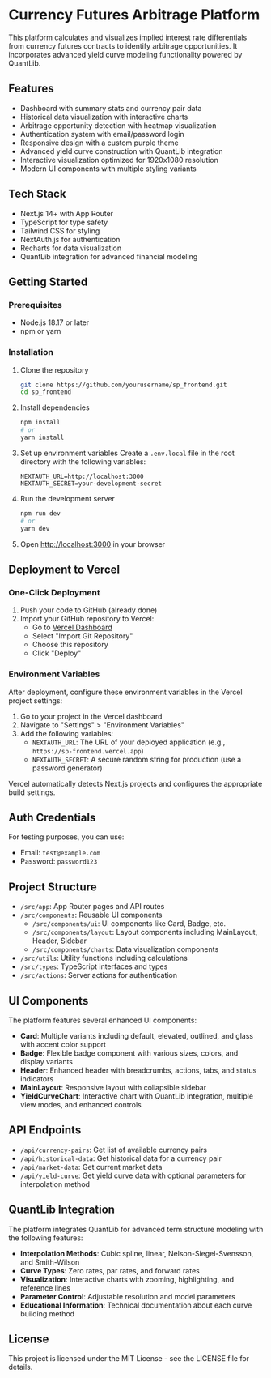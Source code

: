 # Currency Futures Arbitrage Platform

This platform calculates and visualizes implied interest rate differentials from currency futures contracts to identify arbitrage opportunities. It incorporates advanced yield curve modeling functionality powered by QuantLib.

## Features

- Dashboard with summary stats and currency pair data
- Historical data visualization with interactive charts
- Arbitrage opportunity detection with heatmap visualization
- Authentication system with email/password login
- Responsive design with a custom purple theme
- Advanced yield curve construction with QuantLib integration
- Interactive visualization optimized for 1920x1080 resolution
- Modern UI components with multiple styling variants

## Tech Stack

- Next.js 14+ with App Router
- TypeScript for type safety
- Tailwind CSS for styling
- NextAuth.js for authentication
- Recharts for data visualization
- QuantLib integration for advanced financial modeling

## Getting Started

### Prerequisites

- Node.js 18.17 or later
- npm or yarn

### Installation

1. Clone the repository
   ```bash
   git clone https://github.com/yourusername/sp_frontend.git
   cd sp_frontend
   ```

2. Install dependencies
   ```bash
   npm install
   # or
   yarn install
   ```

3. Set up environment variables
   Create a `.env.local` file in the root directory with the following variables:
   ```
   NEXTAUTH_URL=http://localhost:3000
   NEXTAUTH_SECRET=your-development-secret
   ```

4. Run the development server
   ```bash
   npm run dev
   # or
   yarn dev
   ```

5. Open [http://localhost:3000](http://localhost:3000) in your browser

## Deployment to Vercel

### One-Click Deployment

1. Push your code to GitHub (already done)
2. Import your GitHub repository to Vercel:
   - Go to [Vercel Dashboard](https://vercel.com/new)
   - Select "Import Git Repository"
   - Choose this repository
   - Click "Deploy"

### Environment Variables

After deployment, configure these environment variables in the Vercel project settings:

1. Go to your project in the Vercel dashboard
2. Navigate to "Settings" > "Environment Variables"
3. Add the following variables:
   - `NEXTAUTH_URL`: The URL of your deployed application (e.g., `https://sp-frontend.vercel.app`)
   - `NEXTAUTH_SECRET`: A secure random string for production (use a password generator)

Vercel automatically detects Next.js projects and configures the appropriate build settings.

## Auth Credentials

For testing purposes, you can use:
- Email: `test@example.com`
- Password: `password123`

## Project Structure

- `/src/app`: App Router pages and API routes
- `/src/components`: Reusable UI components
  - `/src/components/ui`: UI components like Card, Badge, etc.
  - `/src/components/layout`: Layout components including MainLayout, Header, Sidebar
  - `/src/components/charts`: Data visualization components
- `/src/utils`: Utility functions including calculations
- `/src/types`: TypeScript interfaces and types
- `/src/actions`: Server actions for authentication

## UI Components

The platform features several enhanced UI components:

- **Card**: Multiple variants including default, elevated, outlined, and glass with accent color support
- **Badge**: Flexible badge component with various sizes, colors, and display variants
- **Header**: Enhanced header with breadcrumbs, actions, tabs, and status indicators
- **MainLayout**: Responsive layout with collapsible sidebar
- **YieldCurveChart**: Interactive chart with QuantLib integration, multiple view modes, and enhanced controls

## API Endpoints

- `/api/currency-pairs`: Get list of available currency pairs
- `/api/historical-data`: Get historical data for a currency pair
- `/api/market-data`: Get current market data
- `/api/yield-curve`: Get yield curve data with optional parameters for interpolation method

## QuantLib Integration

The platform integrates QuantLib for advanced term structure modeling with the following features:

- **Interpolation Methods**: Cubic spline, linear, Nelson-Siegel-Svensson, and Smith-Wilson
- **Curve Types**: Zero rates, par rates, and forward rates
- **Visualization**: Interactive charts with zooming, highlighting, and reference lines
- **Parameter Control**: Adjustable resolution and model parameters
- **Educational Information**: Technical documentation about each curve building method

## License

This project is licensed under the MIT License - see the LICENSE file for details.
